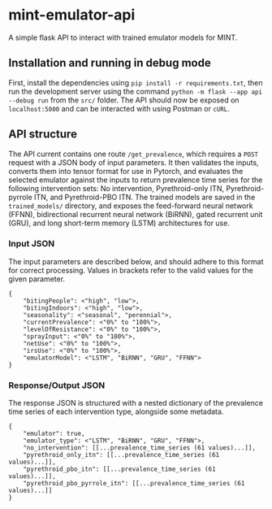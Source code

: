 # mint-emulator-api
A simple flask API to interact with trained emulator models for MINT. 

## Installation and running in debug mode
First, install the dependencies using `pip install -r requirements.txt`, then run the development server using the
command `python -m flask --app api --debug run` from the `src/` folder. The API should now be exposed on `localhost:5000`
and can be interacted with using Postman or `cURL`.

## API structure
The API current contains one route `/get_prevalence`, which requires a `POST` request with a JSON body of input parameters.
It then validates the inputs, converts them into tensor format for use in Pytorch, and evaluates the selected emulator
against the inputs to return prevalence time series for the following intervention sets: No intervention, Pyrethroid-only ITN, 
Pyrethroid-pyrrole ITN, and Pyrethroid-PBO ITN. The trained models are saved in the `trained_models/` directory, and exposes
the feed-forward neural network (FFNN), bidirectional recurrent neural network (BiRNN), gated recurrent unit (GRU), and
long short-term memory (LSTM) architectures for use.

### Input JSON
The input parameters are described below, and should adhere to this format for correct processing. Values in brackets
refer to the valid values for the given parameter.
```
{
    "bitingPeople": <"high", "low">,
    "bitingIndoors": <"high", "low">,
    "seasonality": <"seasonal", "perennial">,
    "currentPrevalence": <"0%" to "100%">,
    "levelOfResistance": <"0%" to "100%">,
    "sprayInput": <"0%" to "100%">,
    "netUse": <"0%" to "100%">,
    "irsUse": <"0%" to "100%">,
    "emulatorModel": <"LSTM", "BiRNN", "GRU", "FFNN">
}
```
### Response/Output JSON
The response JSON is structured with a nested dictionary of the prevalence time series of each intervention type, alongside
some metadata.
```
{
    "emulator": true,
    "emulator_type": <"LSTM", "BiRNN", "GRU", "FFNN">,
    "no_intervention": [[...prevalence_time_series (61 values)...]],
    "pyrethroid_only_itn": [[...prevalence_time_series (61 values)...]],
    "pyrethroid_pbo_itn": [[...prevalence_time_series (61 values)...]],
    "pyrethroid_pbo_pyrrole_itn": [[...prevalence_time_series (61 values)...]]
}
```

